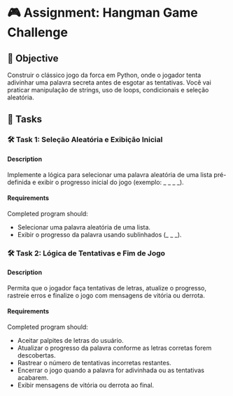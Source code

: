 

# 🎮 Assignment: Hangman Game Challenge

## 🎯 Objective

Construir o clássico jogo da forca em Python, onde o jogador tenta adivinhar uma palavra secreta antes de esgotar as tentativas. Você vai praticar manipulação de strings, uso de loops, condicionais e seleção aleatória.

## 📝 Tasks

### 🛠️ Task 1: Seleção Aleatória e Exibição Inicial

#### Description
Implemente a lógica para selecionar uma palavra aleatória de uma lista pré-definida e exibir o progresso inicial do jogo (exemplo: _ _ _ _).

#### Requirements
Completed program should:
- Selecionar uma palavra aleatória de uma lista.
- Exibir o progresso da palavra usando sublinhados (_ _ _).

### 🛠️ Task 2: Lógica de Tentativas e Fim de Jogo

#### Description
Permita que o jogador faça tentativas de letras, atualize o progresso, rastreie erros e finalize o jogo com mensagens de vitória ou derrota.

#### Requirements
Completed program should:
- Aceitar palpites de letras do usuário.
- Atualizar o progresso da palavra conforme as letras corretas forem descobertas.
- Rastrear o número de tentativas incorretas restantes.
- Encerrar o jogo quando a palavra for adivinhada ou as tentativas acabarem.
- Exibir mensagens de vitória ou derrota ao final.
